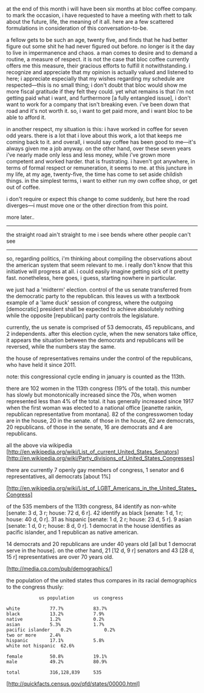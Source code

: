 at the end of this month i will have been six months at bloc coffee company. 
to mark the occasion, i have requested to have a meeting with rhett to talk 
about the future, life, the meaning of it all. here are a few scattered 
formulations in consideration of this conversation-to-be.

a fellow gets to be such an age, twenty five, and finds that he had better 
figure out some shit he had never figured out before. no longer is it the day to 
live in impermanence and chaos. a man comes to desire and to demand a routine, 
a measure of respect. it is not the case that bloc coffee currently offers me 
this measure, their gracious efforts to fulfill it notwithstanding. i recognize 
and appreciate that my opinion is actually valued and listened to here; i 
appreciate especially that my wishes regarding my schedule are respected—this 
is no small thing; i don't doubt that bloc would show me more fiscal gratitude 
if they felt they could. yet what remains is that i'm not getting paid what i 
want, and furthermore [a fully entangled issue], i don't want to work for a 
company that isn't breaking even. i've been down that road and it's not worth 
it. so, i want to get paid more, and i want bloc to be able to afford it.

in another respect, my situation is this: i have worked in coffee for seven odd 
years. there is a lot that i love about this work, a lot that keeps me coming 
back to it. and overall, i would say coffee has been good to me—it's always 
given me a job anyway. on the other hand, over these seven years i've nearly 
made only less and less money, while i've grown more competent and worked 
harder. that is frustrating. i haven't got anywhere, in terms of formal respect 
or remuneration, it seems to me. at this juncture in my life, at my age, 
twenty-five, the time has come to set aside childish things. in the simplest 
terms, i want to either run my own coffee shop, or get out of coffee.

i don't require or expect this change to come suddenly, but here the road 
diverges—i must move one or the other direction from this point.

more later..

---

the straight road ain't straight to me
i see bends where other people can't see

---

so, regarding politics, i'm thinking about compiling the observations about the 
american system that seem relevant to me. i really don't know that this 
initiative will progress at all. i could easily imagine getting sick of it 
pretty fast. nonetheless, here goes, i guess, starting nowhere in particular.

we just had a 'midterm' election. control of the us senate transferred from 
the democratic party to the republican. this leaves us with a textbook example 
of a 'lame duck' session of congress, where the outgoing [democratic] 
president shall be expected to achieve absolutely nothing while the opposite 
[republican] party controls the legislature.

currently, the us senate is comprised of 53 democrats, 45 republicans, and 2
independents. after this election cycle, when the new senators take office, it 
appears the situation between the democrats and republicans will be reversed, 
while the numbers stay the same.

the house of representatives remains under the control of the republicans, who 
have held it since 2011.

note: this congressional cycle ending in january is counted as the 113th.

there are 102 women in the 113th congress (19% of the total). this number has 
slowly but monotonically increased since the 70s, when women represented less 
than 4% of the total. it has generally increased since 1917 when the first woman 
was elected to a national office [jeanette rankin, republican representative 
from montana]. 82 of the congresswomen today are in the house, 20 in the senate. 
of those in the house, 62 are democrats, 20 republicans. of those in the senate, 
16 are democrats and 4 are republicans.

all the above via wikipedia
[http://en.wikipedia.org/wiki/List_of_current_United_States_Senators]
[http://en.wikipedia.org/wiki/Party_divisions_of_United_States_Congresses]

there are currently 7 openly gay members of congress, 1 senator and 6 
representatives, all democrats [about 1%]

[http://en.wikipedia.org/wiki/List_of_LGBT_Americans_in_the_United_States_Congress]

of the 535 members of the 113th congress,
84 identify as non-white [senate: 3 d, 3 r; house: 72 d, 6 r]. 
42 identify as black [senate: 1 d, 1 r; house: 40 d, 0 r]. 
31 as hispanic [senate: 1 d, 2 r; house: 23 d, 5 r]. 
9 asian [senate: 1 d, 0 r; house: 8 d, 0 r]. 
1 democrat in the house identifies as pacific islander, 
and 1 republican as native american.

14 democrats and 20 republicans are under 40 years old [all but 1 democrat serve 
in the house]. on the other hand, 21 [12 d, 9 r] senators and 43 [28 d, 15 r] 
representatives are over 70 years old.

[http://media.cq.com/pub/demographics/]

the population of the united states thus compares in its racial demographics to 
the congress thusly:
```
			us population		us congress

white			77.7%			83.7%
black			13.2%			7.9%
native			1.2%			0.2%
asian			5.3%			1.7%
pacific islander	0.2%			0.2%
two or more		2.4%
hispanic		17.1%			5.8%
white not hispanic	62.6%

female			50.8%			19.1%
male			49.2%			80.9%

total			316,128,839		535
```
[http://quickfacts.census.gov/qfd/states/00000.html]

